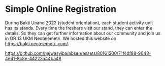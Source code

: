 # Simple Online Registration

During Bakti Unand 2023 (student orientation), each student activity unit has its stands. Every time the freshers visit our stand, they can enter the details. So they can get further information about our community and join us in OR 13 UKM Neotelemetri. We hosted this website on https://bakti.neotelemetri.com/.

https://github.com/najwasyiba/absen/assets/80161500/71f4df88-9643-4e41-8c8e-44223a44ba49

